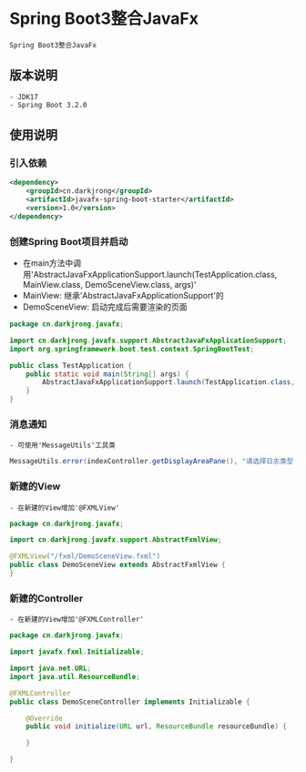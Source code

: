 # Spring Boot3整合JavaFx
    Spring Boot3整合JavaFx

## 版本说明
    - JDK17
    - Spring Boot 3.2.0

## 使用说明
### 引入依赖
```xml
<dependency>
    <groupId>cn.darkjrong</groupId>
    <artifactId>javafx-spring-boot-starter</artifactId>
    <version>1.0</version>
</dependency>
```

### 创建Spring Boot项目并启动
 - 在main方法中调用'AbstractJavaFxApplicationSupport.launch(TestApplication.class, MainView.class, DemoSceneView.class, args)'
 - MainView: 继承'AbstractJavaFxApplicationSupport'的
 - DemoSceneView: 启动完成后需要渲染的页面

```java
package cn.darkjrong.javafx;

import cn.darkjrong.javafx.support.AbstractJavaFxApplicationSupport;
import org.springframework.boot.test.context.SpringBootTest;

public class TestApplication {
    public static void main(String[] args) {
        AbstractJavaFxApplicationSupport.launch(TestApplication.class, MainView.class, DemoSceneView.class, args);
    }
}
```

### 消息通知
    - 可使用'MessageUtils'工具类
```java
MessageUtils.error(indexController.getDisplayAreaPane(), "请选择日志类型！", null, null, null);
```

### 新建的View
    - 在新建的View增加'@FXMLView'

```java
package cn.darkjrong.javafx;

import cn.darkjrong.javafx.support.AbstractFxmlView;

@FXMLView("/fxml/DemoSceneView.fxml")
public class DemoSceneView extends AbstractFxmlView {
}
```

### 新建的Controller
    - 在新建的View增加'@FXMLController'
```java
package cn.darkjrong.javafx;

import javafx.fxml.Initializable;

import java.net.URL;
import java.util.ResourceBundle;

@FXMLController
public class DemoSceneController implements Initializable {

    @Override
    public void initialize(URL url, ResourceBundle resourceBundle) {

    }

}
```
















